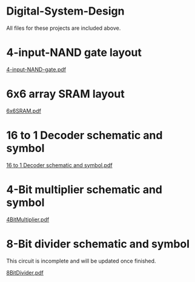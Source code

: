 # Digital-System-Design

All files for these projects are  included above.

# 4-input-NAND gate layout
[4-input-NAND-gate.pdf](https://github.com/AhmedM-Fouad/Digital-System-Design/files/10298023/4-input-NAND-gate.pdf)


# 6x6 array SRAM layout
[6x6SRAM.pdf](https://github.com/AhmedM-Fouad/Digital-System-Design/files/10298025/6x6SRAM.pdf)

# 16 to 1 Decoder schematic and symbol
[16 to 1 Decoder schematic and symbol.pdf](https://github.com/AhmedM-Fouad/Digital-System-Design/files/10298034/16.to.1.Decoder.schematic.and.symbol.pdf)

# 4-Bit multiplier schematic and symbol
[4BitMultiplier.pdf](https://github.com/AhmedM-Fouad/Digital-System-Design/files/10298038/4BitMultiplier.pdf)

# 8-Bit divider schematic and symbol
This circuit is incomplete and will be updated once finished.

[8BitDivider.pdf](https://github.com/AhmedM-Fouad/Digital-System-Design/files/10298039/8BitDivider.pdf)
